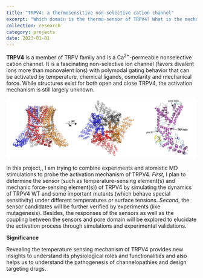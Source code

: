 ```yaml
---
title: "TRPV4: a thermosensitive non-selective cation channel"
excerpt: "Which domain is the thermo-sensor of TRPV4? What is the mechanism behind the thermo-sensitivity of TRPV4? <br/><img src='/images/TRPV4-2.png'  width=700><br/>"
collection: research
category: projects
date: 2023-01-01
---
```


**TRPV4** is a member of TRPV family and is a Ca<sup>2+</sup>-permeable nonselective cation channel. It is a fascinating non-selective ion channel (favors divalent ions more than monovalent ions) with polymodal gating behavior that can be activated by temperature, chemical ligands, osmolarity and mechanical force. While structures exist for both open and close TRPV4, the activation mechanism is still largely unknown.

<img src='/images/TRPV4-2.png' width=800>

In this project,, I am trying to combine experiments and atomistic MD stimulations to probe the activation mechanism of TRPV4. *First*, I plan to determine the sensor (such as temperature-sensing element(s) and mechanic force-sensing element(s)) of TRPV4 by simulating the dynamics of TRPV4 WT and some important mutants (which behave special sensitivity) under different temperatures or surface tensions. *Second*, the sensor candidates will be further verified by experiments (like mutagenesis). Besides, the responses of the sensors as well as the coupling between the sensors and pore domain will be explored to elucidate the activation process through simulations and experimental validations. <br>

**Significance**

Revealing the temperature sensing mechanism of TRPV4 provides new insights to understand its physiological roles and functionalities and also helps us to understand the pathogenesis of channelopathies and design targeting drugs.
